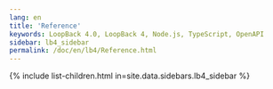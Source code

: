 ```yaml
---
lang: en
title: 'Reference'
keywords: LoopBack 4.0, LoopBack 4, Node.js, TypeScript, OpenAPI
sidebar: lb4_sidebar
permalink: /doc/en/lb4/Reference.html
---
```


{% include list-children.html in=site.data.sidebars.lb4_sidebar %}
